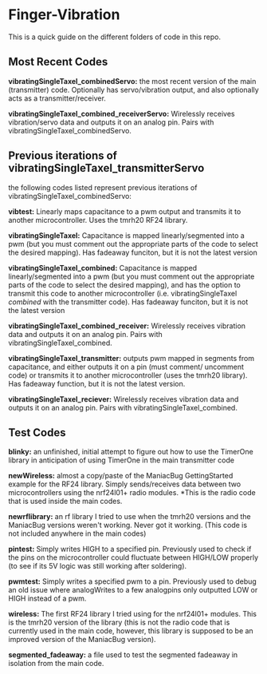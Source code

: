# Finger-Vibration

This is a quick guide on the different folders of code in this repo.

## Most Recent Codes

**vibratingSingleTaxel_combinedServo:** the most recent version of the main (transmitter) code. Optionally has servo/vibration output, and
also optionally acts as a transmitter/receiver. 

**vibratingSingleTaxel_combined_receiverServo:** Wirelessly receives vibration/servo data and outputs it on an analog pin.  Pairs with
vibratingSingleTaxel_combinedServo.

## Previous iterations of vibratingSingleTaxel_transmitterServo

the following codes listed represent previous iterations of vibratingSingleTaxel_combinedServo:

**vibtest:** Linearly maps capacitance to a pwm output and transmits it to another microcontroller. Uses the tmrh20 RF24 library.

**vibratingSingleTaxel:** Capacitance is mapped linearly/segmented into a pwm (but you must comment out the appropriate parts 
of the code to select the desired mapping).  Has fadeaway funciton, but it is not the latest version

**vibratingSingleTaxel_combined:** Capacitance is mapped linearly/segmented into a pwm (but you must comment out the appropriate parts 
of the code to select the desired mapping), and has the option to transmit this code to another microcontroller (i.e. vibratingSingleTaxel *combined* with the transmitter code). Has fadeaway funciton, but it is not the latest version

**vibratingSingleTaxel_combined_receiver:** Wirelessly receives vibration data and outputs it on an analog pin.  Pairs with 
vibratingSingleTaxel_combined.  

**vibratingSingleTaxel_transmitter:** outputs pwm mapped in segments from capacitance, and either outputs it on a pin (must comment/
uncomment code) or transmits it to another microcontroller (uses the tmrh20 library).  Has fadeaway function, but it is not the latest version.  

**vibratingSingleTaxel_reciever:** Wirelessly receives vibration data and outputs it on an analog pin.  Pairs with 
vibratingSingleTaxel_combined.  

## Test Codes

**blinky:** an unfinished, initial attempt to figure out how to use the TimerOne library in anticipation of using TimerOne in the 
main transmitter code

**newWireless:** almost a copy/paste of the ManiacBug GettingStarted example for the RF24 library.  Simply sends/receives data between 
two microcontrollers using the nrf24l01+ radio modules. *This is the radio code that is used inside the main codes. 

**newrflibrary:** an rf library I tried to use when the tmrh20 versions and the ManiacBug versions weren't working.  Never got it working. (This code is not included anywhere in the main codes)

**pintest:** Simply writes HIGH to a specified pin. Previously used to check if the pins on the microcontroller could fluctuate between 
HIGH/LOW properly (to see if its 5V logic was still working after soldering).  

**pwmtest:** Simply writes a specified pwm to a pin. Previously used to debug an old issue where analogWrites to a few analogpins only
outputted LOW or HIGH instead of a pwm. 

**wireless:** The first RF24 library I tried using for the nrf24l01+ modules.  This is the tmrh20 version of the library (this is not
the radio code that is currently used in the main code, however, this library is supposed to be an improved version of the 
ManiacBug version).

**segmented_fadeaway:** a file used to test the segmented fadeaway in isolation from the main code.
